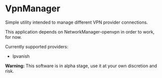 # VpnManager

Simple utility intended to manage different VPN provider connections.

This application depends on NetworkManager-openvpn in order to work, for now.

Currently supported providers:
- Ipvanish

**Warning:** This software is in alpha stage, use it at your own discretion and risk.
